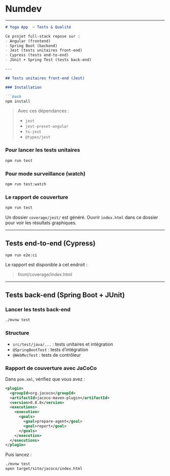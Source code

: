 # Numdev
---

````markdown
# Yoga App  – Tests & Qualité

Ce projet full-stack repose sur :
- Angular (frontend)
- Spring Boot (backend)
- Jest (tests unitaires front-end)
- Cypress (tests end-to-end)
- JUnit + Spring Test (tests back-end)

---

## Tests unitaires front-end (Jest)

### Installation

```bash
npm install
````

> Avec ces dépendances :
>
> * `jest`
> * `jest-preset-angular`
> * `ts-jest`
> * `@types/jest`

### Pour lancer les tests unitaires

```bash
npm run test
```

### Pour mode surveillance (watch)

```bash
npm run test:watch
```

### Le rapport de couverture

```bash
npm run test
```

Un dossier `coverage/jest/` est généré. Ouvrir `index.html` dans ce dossier pour voir les résultats graphiques.

---

## Tests end-to-end (Cypress)

```
npm run e2e:ci
```

Le rapport est disponible à cet endroit :

> front/coverage/index.html
---

## Tests back-end (Spring Boot + JUnit)

### Lancer les tests back-end

```bash
./mvnw test
```

### Structure

* `src/test/java/...` : tests unitaires et intégration
* `@SpringBootTest` : tests d’intégration
* `@WebMvcTest` : tests de contrôleur

### Rapport de couverture avec JaCoCo

Dans `pom.xml`, vérifiez que vous avez :

```xml
<plugin>
  <groupId>org.jacoco</groupId>
  <artifactId>jacoco-maven-plugin</artifactId>
  <version>0.8.8</version>
  <executions>
    <execution>
      <goals>
        <goal>prepare-agent</goal>
        <goal>report</goal>
      </goals>
    </execution>
  </executions>
</plugin>
```

Puis lancez :

```bash
./mvnw test
open target/site/jacoco/index.html
```
